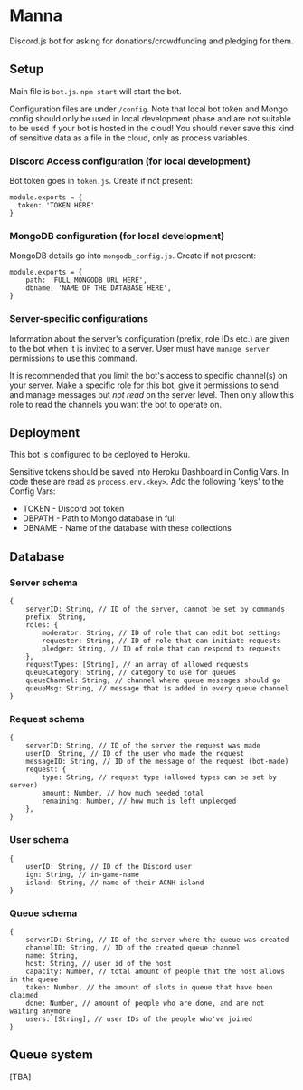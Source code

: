 # Manna
Discord.js bot for asking for donations/crowdfunding and pledging for them.

## Setup
Main file is `bot.js`.  `npm start` will start the bot.

Configuration files are under `/config`. Note that local bot token and Mongo config should only be used in local development phase and are not suitable to be used if your bot is hosted in the cloud! You should never save this kind of sensitive data as a file in the cloud, only as process variables.

### Discord Access configuration (for local development)

Bot token goes in `token.js`. Create if not present:
```
module.exports = {
  token: 'TOKEN HERE'
}
```

### MongoDB configuration (for local development)
MongoDB details go into `mongodb_config.js`. Create if not present:
```
module.exports = {
    path: 'FULL MONGODB URL HERE',
    dbname: 'NAME OF THE DATABASE HERE',
}
```

### Server-specific configurations
Information about the server's configuration (prefix, role IDs etc.) are given to the bot when it is invited to a server. User must have `manage server` permissions to use this command.

It is recommended that you limit the bot's access to specific channel(s) on your server. Make a specific role for this bot, give it permissions to send and manage messages but *not read* on the server level. Then only allow this role to read the channels you want the bot to operate on.

## Deployment
This bot is configured to be deployed to Heroku.

Sensitive tokens should be saved into Heroku Dashboard in Config Vars. In code these are read as `process.env.<key>`. Add the following 'keys' to the Config Vars:
- TOKEN - Discord bot token
- DBPATH - Path to Mongo database in full
- DBNAME - Name of the database with these collections

## Database

### Server schema
```
{
    serverID: String, // ID of the server, cannot be set by commands
    prefix: String,
    roles: {
        moderator: String, // ID of role that can edit bot settings
        requester: String, // ID of role that can initiate requests
        pledger: String, // ID of role that can respond to requests
    },
    requestTypes: [String], // an array of allowed requests
    queueCategory: String, // category to use for queues
    queueChannel: String, // channel where queue messages should go
    queueMsg: String, // message that is added in every queue channel
}
```

### Request schema
```
{
    serverID: String, // ID of the server the request was made
    userID: String, // ID of the user who made the request
    messageID: String, // ID of the message of the request (bot-made)
    request: {
        type: String, // request type (allowed types can be set by server)
        amount: Number, // how much needed total
        remaining: Number, // how much is left unpledged
    },
}
```

### User schema
```
{ 
    userID: String, // ID of the Discord user
    ign: String, // in-game-name
    island: String, // name of their ACNH island
}
```

### Queue schema
```
{
    serverID: String, // ID of the server where the queue was created
    channelID: String, // ID of the created queue channel
    name: String,
    host: String, // user id of the host
    capacity: Number, // total amount of people that the host allows in the queue
    taken: Number, // the amount of slots in queue that have been claimed
    done: Number, // amount of people who are done, and are not waiting anymore
    users: [String], // user IDs of the people who've joined
}
```

## Queue system
[TBA]